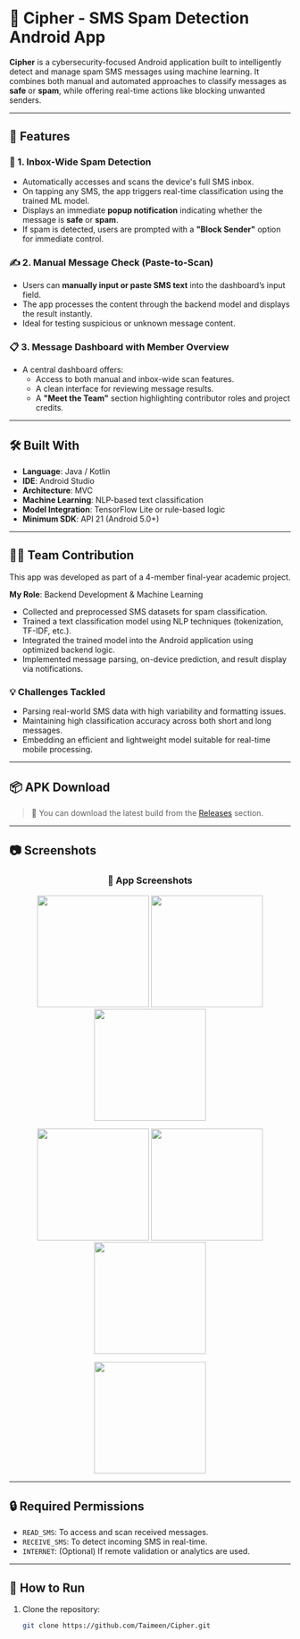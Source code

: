# 🔐 Cipher - SMS Spam Detection Android App

**Cipher** is a cybersecurity-focused Android application built to intelligently detect and manage spam SMS messages using machine learning. It combines both manual and automated approaches to classify messages as **safe** or **spam**, while offering real-time actions like blocking unwanted senders.

---

## 🚀 Features

### 📂 1. Inbox-Wide Spam Detection
- Automatically accesses and scans the device's full SMS inbox.
- On tapping any SMS, the app triggers real-time classification using the trained ML model.
- Displays an immediate **popup notification** indicating whether the message is **safe** or **spam**.
- If spam is detected, users are prompted with a **"Block Sender"** option for immediate control.

### ✍️ 2. Manual Message Check (Paste-to-Scan)
- Users can **manually input or paste SMS text** into the dashboard’s input field.
- The app processes the content through the backend model and displays the result instantly.
- Ideal for testing suspicious or unknown message content.

### 📋 3. Message Dashboard with Member Overview
- A central dashboard offers:
  - Access to both manual and inbox-wide scan features.
  - A clean interface for reviewing message results.
  - A **"Meet the Team"** section highlighting contributor roles and project credits.

---

## 🛠️ Built With

- **Language**: Java / Kotlin
- **IDE**: Android Studio
- **Architecture**: MVC
- **Machine Learning**: NLP-based text classification
- **Model Integration**: TensorFlow Lite or rule-based logic
- **Minimum SDK**: API 21 (Android 5.0+)

---

## 🧑‍💻 Team Contribution

This app was developed as part of a 4-member final-year academic project.

**My Role**: Backend Development & Machine Learning  
- Collected and preprocessed SMS datasets for spam classification.  
- Trained a text classification model using NLP techniques (tokenization, TF-IDF, etc.).  
- Integrated the trained model into the Android application using optimized backend logic.  
- Implemented message parsing, on-device prediction, and result display via notifications.

### 💡 Challenges Tackled
- Parsing real-world SMS data with high variability and formatting issues.
- Maintaining high classification accuracy across both short and long messages.
- Embedding an efficient and lightweight model suitable for real-time mobile processing.

---

## 📦 APK Download

> 📱 You can download the latest build from the [Releases](https://github.com/Taimeen/Cipher/releases) section.

---

## 📷 Screenshots



<h3 align="center">📱 App Screenshots</h3>

<p align="center">
  <img src="https://github.com/user-attachments/assets/b3651ea9-e00e-412c-96b9-bb3b294e6a0b" width="200" />
  <img src="https://github.com/user-attachments/assets/9ec7bdf9-9b00-4dab-8614-2ef327878159" width="200" />
  <img src="https://github.com/user-attachments/assets/d223b17f-11cf-4ca6-9f97-4f49a60a5898" width="200" />
</p>

<p align="center">
  <img src="https://github.com/user-attachments/assets/0f9c47bb-3fc3-4579-954a-05da2b9df2fb" width="200" />
  <img src="https://github.com/user-attachments/assets/6d258677-3d6c-4e66-ba7c-2cd645acaa6c" width="200" />
  <img src="https://github.com/user-attachments/assets/06cf71ae-f35e-4fac-9551-bd74e171360d" width="200" />
</p>

<p align="center">
  <img src="https://github.com/user-attachments/assets/1672ec14-10d5-48a7-a51f-47783cc55c78" width="200" />
</p>



---

## 🔒 Required Permissions

- `READ_SMS`: To access and scan received messages.
- `RECEIVE_SMS`: To detect incoming SMS in real-time.
- `INTERNET`: (Optional) If remote validation or analytics are used.

---

## 📂 How to Run

1. Clone the repository:
   ```bash
   git clone https://github.com/Taimeen/Cipher.git
